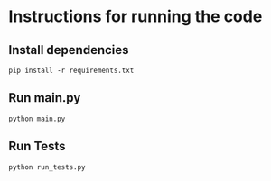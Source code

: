 # Instructions for running the code

## Install dependencies
```
pip install -r requirements.txt
```

## Run main.py
```
python main.py
```

## Run Tests
```
python run_tests.py
```
